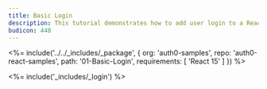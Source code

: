```yaml
---
title: Basic Login
description: This tutorial demonstrates how to add user login to a React application with Auth0
budicon: 448
---
```


<%= include('../../_includes/_package', {
  org: 'auth0-samples',
  repo: 'auth0-react-samples',
  path: '01-Basic-Login',
  requirements: [
    'React 15'
  ]
}) %>

<%= include('_includes/_login') %>

